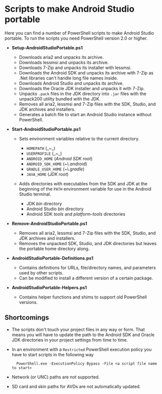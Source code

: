 Scripts to make Android Studio portable
=======================================

Here you can find a number of PowerShell scripts to make Android Studio
portable. To run the scripts you need PowerShell version 2.0 or higher.

* __Setup-AndroidStudioPortable.ps1__

	+ Downloads aria2 and unpacks its archive.
    + Downloads lessmsi and unpacks its archive.
    + Downloads 7-Zip and unpacks its installer with lessmsi.
    + Downloads the Android SDK and unpacks its archive with 7-Zip as .Net
      libraries can't handle long file names inside.
    + Downloads Android Studio and unpacks its archive.
    + Downloads the Oracle JDK installer and unpacks it with 7-Zip.
    + Unpacks `.pack` files in the JDK directory into `.jar` files with
      the unpack200 utility bundled with the JDK.
    + Removes all aria2, lessmsi and 7-Zip files with the SDK, Studio, and JDK
      archives and installers.
    + Generates a batch file to start an Android Studio instance without
      PowerShell.

* __Start-AndroidStudioPortable.ps1__

    + Sets environment variables relative to the current directory.

        - `HOMEPATH` (_~\_)
        - `USERPROFILE` (_~\_)
        - `ANDROID_HOME` (_Android SDK root_)
        - `ANDROID_SDK_HOME` (_~\\.android_)
        - `GRADLE_USER_HOME` (_~\\.gradle_)
        - `JAVA_HOME` (_JDK root_)

    + Adds directories with executables from the SDK and JDK at the beginning
      of the `PATH` environment variable for use in the Android Studio
      terminal.

        - JDK _bin_ directory
        - Android Studio _bin_ directory
        - Android SDK _tools_ and _platform-tools_ directories

* __Remove-AndroidStudioPortable.ps1__

    + Removes all aria2, lessmsi and 7-Zip files with the SDK, Studio, and JDK
      archives and installers.
    + Removes the unpacked SDK, Studio, and JDK directories but leaves the
      portable home directory along.

* __AndroidStudioPortable-Definitions.ps1__

    + Contains definitions for URLs, file/directory names, and parameters used
      by other scripts.
    + Can be modified to install a different version of a certain package.

* __AndroidStudioPortable-Helpers.ps1__

    + Contains helper functions and shims to support old PowerShell versions.

## Shortcomings

* The scripts don't touch your project files in any way or form. That means you
  will have to update the path to the Android SDK and Oracle JDK directories in
  your project settings from time to time.

* In an environment with a `Restricted` PowerShell execution policy you have to
  start scripts in the following way

        PowerShell.exe -ExecutionPolicy Bypass -File <a script file name to start>

* Network (or UNC) paths are not supported.

* SD card and skin paths for AVDs are not automatically updated.
